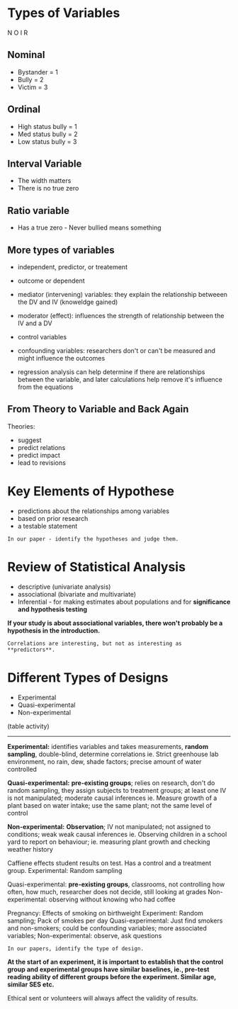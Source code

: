 # Types of Variables

N O I R
## Nominal
* Bystander = 1
* Bully = 2
* Victim = 3

## Ordinal
* High status bully = 1 
* Med status bully = 2
* Low status bully = 3

## Interval Variable
* The width matters
* There is no true zero

## Ratio variable
* Has a true zero - Never bullied means something

## More types of variables
* independent, predictor, or treatement
* outcome or dependent
* mediator (intervening) variables: they explain the relationship betweeen the DV and IV (knoweldge gained)
* moderator (effect): influences the strength of relationship between the IV and a DV
* control variables
* confounding variables: researchers don't or can't be measured and might influence the outcomes

* regression analysis can help determine if there are relationships between the variable, and later calculations help remove it's influence from the equations

## From Theory to Variable and Back Again
Theories:
* suggest
* predict relations
* predict impact
* lead to revisions

# Key Elements of Hypothese
* predictions about the relationships among variables
* based on prior research
* a testable statement

```
In our paper - identify the hypotheses and judge them.
```

# Review of Statistical Analysis
* descriptive (univariate analysis)
* associational (bivariate and multivariate)
* Inferential - for making estimates about populations and for **significance and hypothesis testing**

**If your study is about associational variables, there won't probably be a hypothesis in the introduction.**

```
Correlations are interesting, but not as interesting as **predictors**.
```

# Different Types of Designs
* Experimental
* Quasi-experimental
* Non-experimental

(table activity)

---
**Experimental:** identifies variables and takes measurements, **random sampling**, double-blind, determine correlations
ie. Strict greenhouse lab environment, no rain, dew, shade factors; precise amount of water controlled

**Quasi-experimental:** **pre-existing groups**; relies on research, don't do random sampling, they assign subjects to treatment groups; at least one IV is not manipulated; moderate causal inferences
ie. Measure growth of a plant based on water intake; use the same plant; not the same level of control

**Non-experimental:** **Observation**; IV not manipulated; not assigned to conditions; weak weak causal inferences
ie. Observing children in a school yard to report on behaviour; 
ie. measuring plant growth and checking weather history

Caffiene effects student results on test. Has a control and a treatment group.
Experimental: Random sampling

Quasi-experimental: **pre-existing groups**, classrooms, not controlling how often, how much, researcher does not decide, still looking at grades
Non-experimental: observing without knowing who had coffee

Pregnancy: Effects of smoking on birthweight
Experiment: Random sampling; Pack of smokes per day
Quasi-experimental: Just find smokers and non-smokers; could be confounding variables; more associated variables; 
Non-experimental: observe, ask questions

```
In our papers, identify the type of design.
```

**At the start of an experiment, it is important to establish that the control group and experimental groups have similar baselines, ie., pre-test reading ability of different groups before the experiment. Similar age, similar SES etc.**

Ethical sent or volunteers will always affect the validity of results.

